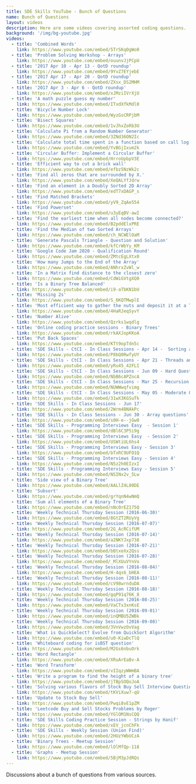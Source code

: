 ```yaml
---
title: SDE Skills YouTube - Bunch of Questions
name: Bunch of Questions
layout: videos
description: Here are some videos covering assorted coding questions.
background: '/img/bg-youtube.jpg'
videos:
  - title: 'Combined Words'
    link: https://www.youtube.com/embed/5TrSKqOgWo0
  - title: 'Problem Solving Workshop - Arrays'
    link: https://www.youtube.com/embed/ouunvJjPCpU
  - title: '2017 Apr 10 - Apr 13 - QotD roundup'
    link: https://www.youtube.com/embed/9YvZ7EYjebE
  - title: '2017 Apr 17 - Apr 20 - QotD roundup'
    link: https://www.youtube.com/embed/ZXsx_DS2MHM
  - title: '2017 Apr 3 - Apr 6 - QotD roundup'
    link: https://www.youtube.com/embed/xJMziIVrXjU
  - title: 'A math puzzle guess my number'
    link: https://www.youtube.com/embed/ITxdXfkMdl0
  - title: 'Bicycle Number Lock'
    link: https://www.youtube.com/embed/WyzGsCRPjbM
  - title: 'Bisect Squares'
    link: https://www.youtube.com/embed/1vJhxZoRb3U
  - title: 'Calculate Pi from a Random Number Generator'
    link: https://www.youtube.com/embed/3ZNd36ON2Ic
  - title: 'Calculate total time spent in a function based on call log'
    link: https://www.youtube.com/embed/YvBGjIxum2k
  - title: 'Circular Buffer: Implement a Circular Buffer'
    link: https://www.youtube.com/embed/HrroUpbpV3E
  - title: 'Efficient way to cut a brick wall'
    link: https://www.youtube.com/embed/efbz5NzWk2c
  - title: 'Find all zeros that are surrounded by X.'
    link: https://www.youtube.com/embed/XeQALYfJdrw
  - title: 'Find an element in a Doubly Sorted 2D Array'
    link: https://www.youtube.com/embed/edT7xDAGP_s
  - title: 'Find Matched Brackets'
    link: https://www.youtube.com/embed/yV9_ZqAe554
  - title: 'Find Powerset'
    link: https://www.youtube.com/embed/u3yEqBV-awI
  - title: 'Find the earliest time when all nodes become connected?'
    link: https://www.youtube.com/embed/B2pddElxPRE
  - title: 'Find the Median of two Sorted Arrays'
    link: https://www.youtube.com/embed/ch_NCWElOaM
  - title: 'Generate Pascals Triangle - Question and Solution'
    link: https://www.youtube.com/embed/kfCrWbYy_KM
  - title: 'Google Code Jam 2020 - Qualification Round'
    link: https://www.youtube.com/embed/ZMtcEgLXtx0
  - title: 'How many Jumps to the End of the Array'
    link: https://www.youtube.com/embed/ANhrxZvWl_w
  - title: 'In a Matrix find distance to the closest zero'
    link: https://www.youtube.com/embed/CdWiGVtgXQ0
  - title: 'Is a Binary Tree Balanced'
    link: https://www.youtube.com/embed/i9-aTbKN1bU
  - title: 'Missing 2s'
    link: https://www.youtube.com/embed/S_6KQTMwplE
  - title: 'Most efficient way to gather the nuts and deposit it at a Tree'
    link: https://www.youtube.com/embed/4HaRJeqSyvY
  - title: 'Number Alive'
    link: https://www.youtube.com/embed/Qzrks1wqdlg
  - title: 'Online coding practice sessions - Binary Trees'
    link: https://www.youtube.com/embed/rkAXJopKKoA
  - title: 'Put Back Spaces'
    link: https://www.youtube.com/embed/KTt9opTdn5c
  - title: 'SDE Skills - CtCI - In Class Sessions - Apr 14 -  Sorting and Searching'
    link: https://www.youtube.com/embed/P8bQ0RwfyUY
  - title: 'SDE Skills - CtCI - In Class Sessions - Apr 21 - Threads and Locks'
    link: https://www.youtube.com/embed/yRu45_42FLI
  - title: 'SDE Skills - CtCI - In Class Sessions - Jun 09 - Hard Questions'
    link: https://www.youtube.com/embed/NbB6cAPZncA
  - title: 'SDE Skills - CtCI - In Class Sessions - Mar 25 - Recursion and Dynamic Programming'
    link: https://www.youtube.com/embed/NUWWwqfvimg
  - title: 'SDE Skills - CtCI - In Class Sessions - May 05 - Moderate Questions'
    link: https://www.youtube.com/embed/31wX3KGSuTk
  - title: 'SDE Skills - In Class Sessions - Jun 17'
    link: https://www.youtube.com/embed/2Wrm4BNAkPc
  - title: 'SDE Skills - In Class Sessions - Jun 30 - Array questions'
    link: https://www.youtube.com/embed/s0H-e--jGw0
  - title: 'SDE Skills - Programming Interviews Easy  - Session 1'
    link: https://www.youtube.com/embed/dBl6C3P5i9g
  - title: 'SDE Skills - Programming Interviews Easy  - Session 2'
    link: https://www.youtube.com/embed/USWtiUL6hs4
  - title: 'SDE Skills - Programming Interviews Easy - Session 3'
    link: https://www.youtube.com/embed/bTxRC9UFO1Q
  - title: 'SDE Skills - Programming Interviews Easy - Session 4'
    link: https://www.youtube.com/embed/N5z2h0EIzxI
  - title: 'SDE Skills - Programming Interviews Easy - Session 5'
    link: https://www.youtube.com/embed/NSINx2v_5Lw
  - title: 'Side view of a Binary Tree'
    link: https://www.youtube.com/embed/AALlZ4L80DE
  - title: 'Subsort'
    link: https://www.youtube.com/embed/grYqnN4wNmQ
  - title: 'Sum all elements of a Binary Tree'
    link: https://www.youtube.com/embed/nNc0rEZ175Q
  - title: 'Weekly Technical Thursday Session (2016-06-30)'
    link: https://www.youtube.com/embed/8GtZT2RUyVg
  - title: 'Weekly Technical Thursday Session (2016-07-07)'
    link: https://www.youtube.com/embed/2G_AcRCifUM
  - title: 'Weekly Technical Thursday Session (2016-07-14)'
    link: https://www.youtube.com/embed/a2NKYJxp738
  - title: 'Weekly Technical Thursday Session (2016-07-21)'
    link: https://www.youtube.com/embed/bBtxeXx2Qss
  - title: 'Weekly Technical Thursday Session (2016-07-28)'
    link: https://www.youtube.com/embed/_MlXUuVYnVo
  - title: 'Weekly Technical Thursday Session (2016-08-04)'
    link: https://www.youtube.com/embed/H-4qs6_bHEA
  - title: 'Weekly Technical Thursday Session (2016-08-11)'
    link: https://www.youtube.com/embed/cV98wrnduDA
  - title: 'Weekly Technical Thursday Session (2016-08-18)'
    link: https://www.youtube.com/embed/gqP91q76K_8
  - title: 'Weekly Technical Thursday Session (2016-08-25)'
    link: https://www.youtube.com/embed/VaCTx3xnKsE
  - title: 'Weekly Technical Thursday Session (2016-09-01)'
    link: https://www.youtube.com/embed/inQMBU5ZWBk
  - title: 'Weekly Technical Thursday Session (2016-09-08)'
    link: https://www.youtube.com/embed/3VnVwzOvVag
  - title: 'What is QuickSelect? Evolve from QuickSort Algorithm'
    link: https://www.youtube.com/embed/u0-KiwDcTlQ
  - title: 'Whiteboard coding for isBST question'
    link: https://www.youtube.com/embed/M2Gs6nbuOrk
  - title: 'Word Rectangle'
    link: https://www.youtube.com/embed/XRuArEaBv-A
  - title: 'Word Transform'
    link: https://www.youtube.com/embed/vIIqzyWWmBA
  - title: 'Write a program to find the height of a binary tree'
    link: https://www.youtube.com/embed/jTBpSOQoJoA
  - title: 'Solving various flavors of Stock Buy Sell Interview Question'
    link: https://www.youtube.com/embed/tKViXuw7-qU
  - title: 'Update to Stock Buy Sell'
    link: https://www.youtube.com/embed/Pwqi8vE1pZM
  - title: 'Leetcode Buy and Sell Stocks Problems by Roger'
    link: https://www.youtube.com/embed/YGlOM1NsCQQ
  - title: 'SDE Skills Coding Practice Session - Strings by Hanif'
    link: https://www.youtube.com/embed/xEV_jcnChFk
  - title: 'SDE Skills - Weekly Session (Union Find)'
    link: https://www.youtube.com/embed/2HUzYWbUCzA
  - title: 'Binary Trees - Meetup Session'
    link: https://www.youtube.com/embed/lOlMfQp-118
  - title: 'Graphs - Meetup Session'
    link: https://www.youtube.com/embed/5BjM3pJdRQs
---
```

Discussions about a bunch of questions from various sources. 